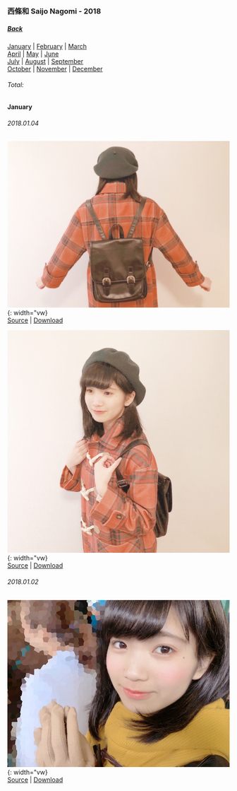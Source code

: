 ### 西條和 Saijo Nagomi - 2018
##### [Back](SaijoNagomi.md)

[January](https://227photo.nets.hk/Markdown/Album/SaijoNagomi/Nagomi2018.html#january) | [February](https://227photo.nets.hk/Markdown/Album/SaijoNagomi/Nagomi2018.html#february) | [March](https://227photo.nets.hk/Markdown/Album/SaijoNagomi/Nagomi2018.html#march)  
[April](https://227photo.nets.hk/Markdown/Album/SaijoNagomi/Nagomi2018.html#april) | [May](https://227photo.nets.hk/Markdown/Album/SaijoNagomi/Nagomi2018.html#may) | [June](https://227photo.nets.hk/Markdown/Album/SaijoNagomi/Nagomi2018.html#june)  
[July](https://227photo.nets.hk/Markdown/Album/SaijoNagomi/Nagomi2018.html#july) | [August](https://227photo.nets.hk/Markdown/Album/SaijoNagomi/Nagomi2018.html#august) | [September](https://227photo.nets.hk/Markdown/Album/SaijoNagomi/Nagomi2018.html#september)  
[October](https://227photo.nets.hk/Markdown/Album/SaijoNagomi/Nagomi2018.html#october) | [November](https://227photo.nets.hk/Markdown/Album/SaijoNagomi/Nagomi2018.html#november) | [December](https://227photo.nets.hk/Markdown/Album/SaijoNagomi/Nagomi2018.html#december)
###### Total:

#### January
###### 2018.01.04
![20180104_Blog_Nagomi_#1](../../../Album/Backup/Blog/Nagomi/Jan2018/20180104_Blog_Nagomi_%231.JPG){: width="vw}  
[Source](http://blog.nanabunnonijyuuni.com/s/n227/diary/detail/174?ima=2551&cd=blog) | [Download](https://github.com/LYHPandaKing/227PhotoBackup/raw/master/Album/Backup/Blog/Nagomi/Jan2018/20180104_Blog_Nagomi_%231.JPG)

![20180104_Blog_Nagomi_#2](../../../Album/Backup/Blog/Nagomi/Jan2018/20180104_Blog_Nagomi_%232.JPG){: width="vw}  
[Source](http://blog.nanabunnonijyuuni.com/s/n227/diary/detail/174?ima=2551&cd=blog) | [Download](https://github.com/LYHPandaKing/227PhotoBackup/raw/master/Album/Backup/Blog/Nagomi/Jan2018/20180104_Blog_Nagomi_%232.JPG)

###### 2018.01.02
![20180102_Blog_Nagomi_#2](../../../Album/Backup/Blog/Nagomi/Jan2018/20180102_Blog_Nagomi_%232.JPG){: width="vw}  
[Source](http://blog.nanabunnonijyuuni.com/s/n227/diary/detail/147?ima=1128&cd=blog) | [Download](https://github.com/LYHPandaKing/227PhotoBackup/raw/master/Album/Backup/Blog/Nagomi/Jan2018/20180102_Blog_Nagomi_%232.JPG)
